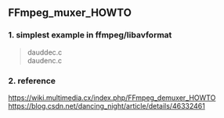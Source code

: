## FFmpeg_muxer_HOWTO

### 1. simplest example in ffmpeg/libavformat
> dauddec.c  
> daudenc.c

### 2. reference
https://wiki.multimedia.cx/index.php/FFmpeg_demuxer_HOWTO  
https://blog.csdn.net/dancing_night/article/details/46332461
